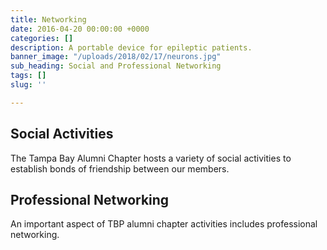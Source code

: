 ```yaml
---
title: Networking
date: 2016-04-20 00:00:00 +0000
categories: []
description: A portable device for epileptic patients.
banner_image: "/uploads/2018/02/17/neurons.jpg"
sub_heading: Social and Professional Networking
tags: []
slug: ''

---
```

## Social Activities

The Tampa Bay Alumni Chapter hosts a variety of social activities to establish bonds of friendship between our members.

## Professional Networking

An important aspect of TBP alumni chapter activities includes professional networking.